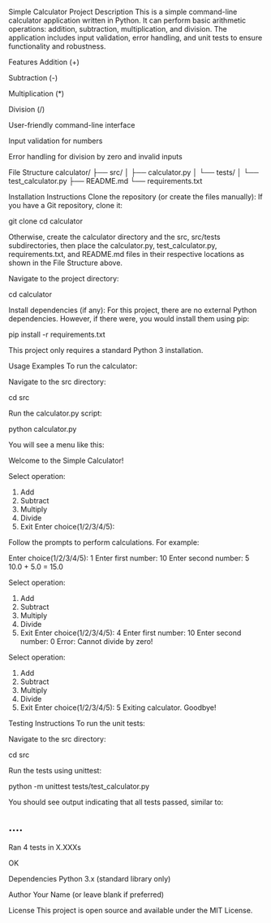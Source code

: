 Simple Calculator
Project Description
This is a simple command-line calculator application written in Python. It can perform basic arithmetic operations: addition, subtraction, multiplication, and division. The application includes input validation, error handling, and unit tests to ensure functionality and robustness.

Features
Addition (+)

Subtraction (-)

Multiplication (*)

Division (/)

User-friendly command-line interface

Input validation for numbers

Error handling for division by zero and invalid inputs

File Structure
calculator/
├── src/
│   ├── calculator.py
│   └── tests/
│       └── test_calculator.py
├── README.md
└── requirements.txt

Installation Instructions
Clone the repository (or create the files manually):
If you have a Git repository, clone it:

git clone <your-repository-url>
cd calculator

Otherwise, create the calculator directory and the src, src/tests subdirectories, then place the calculator.py, test_calculator.py, requirements.txt, and README.md files in their respective locations as shown in the File Structure above.

Navigate to the project directory:

cd calculator

Install dependencies (if any):
For this project, there are no external Python dependencies. However, if there were, you would install them using pip:

pip install -r requirements.txt

This project only requires a standard Python 3 installation.

Usage Examples
To run the calculator:

Navigate to the src directory:

cd src

Run the calculator.py script:

python calculator.py

You will see a menu like this:

Welcome to the Simple Calculator!

Select operation:
1. Add
2. Subtract
3. Multiply
4. Divide
5. Exit
Enter choice(1/2/3/4/5):

Follow the prompts to perform calculations. For example:

Enter choice(1/2/3/4/5): 1
Enter first number: 10
Enter second number: 5
10.0 + 5.0 = 15.0

Select operation:
1. Add
2. Subtract
3. Multiply
4. Divide
5. Exit
Enter choice(1/2/3/4/5): 4
Enter first number: 10
Enter second number: 0
Error: Cannot divide by zero!

Select operation:
1. Add
2. Subtract
3. Multiply
4. Divide
5. Exit
Enter choice(1/2/3/4/5): 5
Exiting calculator. Goodbye!

Testing Instructions
To run the unit tests:

Navigate to the src directory:

cd src

Run the tests using unittest:

python -m unittest tests/test_calculator.py

You should see output indicating that all tests passed, similar to:

....
----------------------------------------------------------------------
Ran 4 tests in X.XXXs

OK

Dependencies
Python 3.x (standard library only)

Author
Your Name (or leave blank if preferred)

License
This project is open source and available under the MIT License.